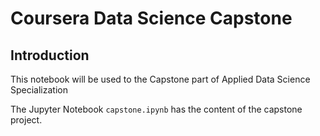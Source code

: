 # Coursera Data Science Capstone

## Introduction

This notebook will be used to the Capstone part of Applied Data Science Specialization

The Jupyter Notebook `capstone.ipynb` has the content of the capstone project.